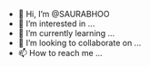 - 👋 Hi, I’m @SAURABHOO
- 👀 I’m interested in ...
- 🌱 I’m currently learning ...
- 💞️ I’m looking to collaborate on ...
- 📫 How to reach me ...

<!---
SAURABHOO/SAURABHOO is a ✨ special ✨ repository because its `README.md` (this file) appears on your GitHub profile.
You can click the Preview link to take a look at your changes.
--->
